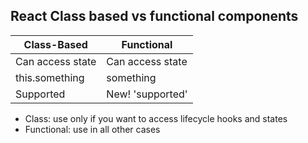 ## React Class based vs functional components

| Class-Based | Functional |
| ----------- | ---------- |
| Can access state | Can access state |
| this.something   | something |
| Supported | New! 'supported' |


- Class: use only if you want to access lifecycle hooks and states
- Functional: use in all other cases
